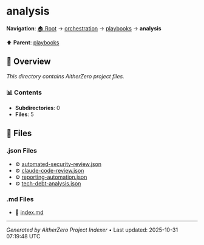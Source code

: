# analysis

**Navigation**: [🏠 Root](../../../index.md) → [orchestration](../../index.md) → [playbooks](../index.md) → **analysis**

⬆️ **Parent**: [playbooks](../index.md)

## 📖 Overview

*This directory contains AitherZero project files.*

### 📊 Contents

- **Subdirectories**: 0
- **Files**: 5

## 📄 Files

### .json Files

- ⚙️ [automated-security-review.json](./automated-security-review.json)
- ⚙️ [claude-code-review.json](./claude-code-review.json)
- ⚙️ [reporting-automation.json](./reporting-automation.json)
- ⚙️ [tech-debt-analysis.json](./tech-debt-analysis.json)

### .md Files

- 📝 [index.md](./index.md)

---

*Generated by AitherZero Project Indexer* • Last updated: 2025-10-31 07:19:48 UTC

